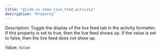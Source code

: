 ```yaml
---
title: "glide.ui.show_live_feed_activity"
description: "Property"
---
```


Description: Toggle the display of the live feed tab in the activity formatter. If this property is set to true, then the live feed shows up. If the value is set to false, then the live feed does not show up.

Value: `false`